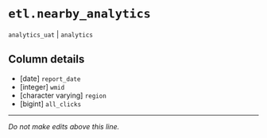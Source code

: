 # `etl.nearby_analytics`
`analytics_uat` | `analytics`

## Column details
* [date]      `report_date`
* [integer]   `wmid`
* [character varying] `region`
* [bigint]    `all_clicks`

-------------------------------------------------------------------------------
*Do not make edits above this line.*
